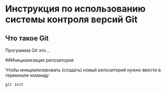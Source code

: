 # **Инструкция по использованию системы контроля версий Git**

## Что такое Git

Программа Git это...

##Инициализация репозитория

Чтобы инициализировать (создать) новый репозиторий нужно ввести в терминале команду: 

    git init
    